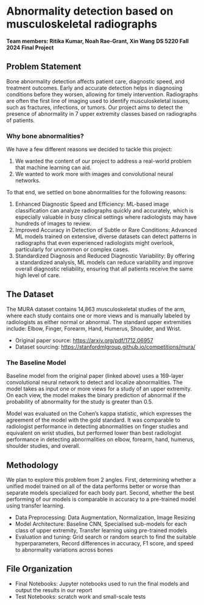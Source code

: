 # Abnormality detection based on musculoskeletal radiographs
**Team members: Ritika Kumar, Noah Rae-Grant, Xin Wang**
**DS 5220 Fall 2024 Final Project**

## Problem Statement
Bone abnormality detection affects patient care, diagnostic speed, and treatment outcomes. Early and accurate detection helps in diagnosing conditions before they worsen, allowing for timely intervention. Radiographs are often the first line of imaging used to identify musculoskeletal issues, such as fractures, infections, or tumors. Our project aims to detect the presence of abnormality in 7 upper extremity classes based on radiographs of patients.

### Why bone abnormalities?
We have a few different reasons we decided to tackle this project:
1. We wanted the content of our project to address a real-world problem that machine learning can aid.
2. We wanted to work more with images and convolutional neural networks.

To that end, we settled on bone abnormalities for the following reasons:
1. Enhanced Diagnostic Speed and Efficiency: ML-based image classification can analyze radiographs quickly and accurately, which is especially valuable in busy clinical settings where radiologists may have hundreds of images to review. 
2. Improved Accuracy in Detection of Subtle or Rare Conditions: Advanced ML models trained on extensive, diverse datasets can detect patterns in radiographs that even experienced radiologists might overlook, particularly for uncommon or complex cases. 
3. Standardized Diagnosis and Reduced Diagnostic Variability: By offering a standardized analysis, ML models can reduce variability and improve overall diagnostic reliability, ensuring that all patients receive the same high level of care.

## The Dataset
The MURA dataset contains 14,863 musculoskeletal studies of the arm, where each study contains one or more views and is manually labeled by radiologists as either normal or abnormal.
The standard upper extremities include: Elbow, Finger, Forearm, Hand, Humerus, Shoulder, and Wrist.

* Original paper source: https://arxiv.org/pdf/1712.06957
* Dataset sourcing: https://stanfordmlgroup.github.io/competitions/mura/

### The Baseline Model
Baseline model from the original paper (linked above) uses a 169-layer convolutional neural network to detect and localize abnormalities. The model takes as input one or more views for a study of an upper extremity. On each view, the model makes the binary prediction of abnormal if the probability of abnormality for the study is greater than 0.5.

Model was evaluated on the Cohen’s kappa statistic, which expresses the agreement of the model with the gold standard. It was comparable to radiologist performance in detecting abnormalities on finger studies and equivalent on wrist studies, but performed lower than best radiologist performance in detecting abnormalities on elbow, forearm, hand, humerus, shoulder studies, and overall.

## Methodology
We plan to explore this problem from 2 angles. First, determining whether a unified model trained on all of the data performs better or worse than separate models specialized for each body part. Second, whether the best performing of our models is comparable in accuracy to a pre-trained model using transfer learning.

* Data Preprocessing: Data Augmentation, Normalization, Image Resizing
* Model Architecture: Baseline CNN, Specialised sub-models for each class of upper extremity, Transfer learning using pre-trained models
* Evaluation and tuning: Grid search or random search to find the suitable hyperparameters, Record differences in accuracy, F1 score, and speed to abnormality variations across bones

## File Organization
* Final Notebooks: Jupyter notebooks used to run the final models and output the results in our report
* Test Notebooks: scratch work and small-scale tests
